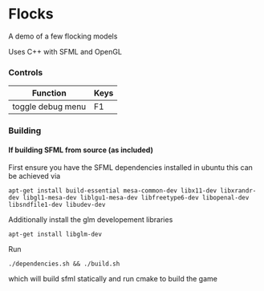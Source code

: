 # Flocks

A demo of a few flocking models

Uses C++ with SFML and OpenGL

### Controls

| Function     | Keys |
| ----------- | ----------- |
| toggle debug menu      | F1      |

### Building

#### If building SFML from source (as included)

First ensure you have the SFML dependencies installed in ubuntu this can be achieved via

```console
apt-get install build-essential mesa-common-dev libx11-dev libxrandr-dev libgl1-mesa-dev liblgu1-mesa-dev libfreetype6-dev libopenal-dev libsndfile1-dev libudev-dev
```

Additionally install the glm developement libraries

```console
apt-get install libglm-dev
```

Run 

```console
./dependencies.sh && ./build.sh
```

which will build sfml statically and run cmake to build the game
